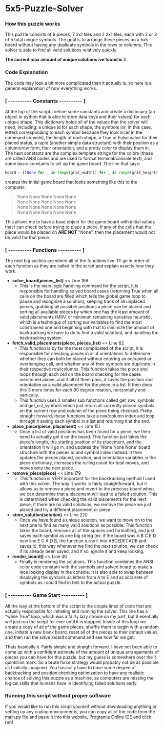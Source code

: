 # 5x5-Puzzle-Solver

### How this puzzle works
This puzzle consists of 9 pieces, 7 3x1 tiles and 2 2x1 tiles, each with 2 or 3 of 5 total unique symbols.
The goal is to arrange these pieces on a 5x5 board without having any duplicate symbols in the rows or columns.
This solver is able to find all valid solutions relatively quickly.

**The current max amount of unique solutions ive found is 7.**

### Code Explanation
The code may look a bit more complicated than it actually is, so here is a general explanation of how everything works.

### [ ---------- Constants ---------- ]
At the top of the script I define some constants and create a dictionary (an object in python that is 
able to store data keys and their values) for each unique shape. This dictionary holds all of the values that 
the solver will need, including: a unique id for each shape, the symbols (or, in this case, letters corresponding to each symbol 
because they look nicer in the command console), the length of each shape, a True or False value for their placed status, 
a tuple (another simple data structure) with their position as a column/row form, their orientation, and a pretty color to display them in.
The next constants are the complex template strings for the colors (these are called ANSI codes and are used to format terminal/console text), and 
some basic constants to set up the game board. The line that says:
```python
board = [[None for _ in range(grid_width)] for _ in range(grid_height)]
```
creates the initial game board that looks something like this to the computer:
> None None None None None  
> None None None None None  
> None None None None None  
> None None None None None  

This allows me  to have a base object for the game board with initial values that I can check before trying to place a piece. If any of the cells that the piece would be placed on **ARE NOT** "None", then the placement would not be valid for that piece.

### [ ---------- Functions ---------- ]  
The next big section are where all of the functions live. I'll go in order of each function as they are called in the script and explain exactly how they work.  

- **solve_board(pieces_list)** << Line 196
  - This is the main logic handling command for the script, it is responsible for handling solved board cases (returning True when all cells on the board are filled which tells the global game loop to pause and recognize a solution), keeping track of all unplaced pieces, grabbing all possible positions a piece can be placed and sorting all
  available pieces by which one has the least amount of valid placements (MRV, or minimum remaining variables heuristic, which is a technique of sorting our variables to find the most constrained one and beginning with that to minimize the amount of backtracking we have to do to find a valid solution), and handling the backtracking system.
- **fetch_valid_placements(piece, pieces_list)** << Line 82
  - This function is by far the most complicated of the script, it is responsible for checking pieces in all 4 orientations to determine whether they can both be placed without entering an occupied or overhanging cell, and whether any of their symbols are duplicate in their respective row/columns.
  This function takes the piece and loops through each cell on the board checking for the cases mentioned above, and if all of them pass, it saves the position and orientation as a valid placement for the piece in a list. It then does this 3 more times for each 90 degree rotation, horizontally and vertically. 
  - This function uses 2 smaller sub functions called get_row_symbols and get_col_symbols which just return all currently placed symbols on the current row and column of the piece being checked. Pretty straight forward, these functions take a row/column index and loop through it saving each symbol in a list and returning it at the end.
- **place_piece(piece, placement)** << Line 151
  - Once a list of valid positions has been found for a piece, we then need to actually get it on the board. This function just takes the piece's length, the starting position of its placement, and the orientation it will go in, and updates the 'None None None' board structure with the pieces id and symbol index instead. It then updates the 
  pieces placed, position, and orientation variables in the piece dictionary, increases the rolling count for total moves, and moves onto the next piece.
- **remove_piece(piece)** << Line 179
  - This function is VERY important for the backtracking method I used with this solver. The way it works is fairly straightforward, but it allows us to remove a piece and revert to the previous board when we can determine that a placement will lead to a failed solution. This is determined when checking the valid placements for the next piece, if there
  are no valid solutions, we remove the piece we just placed and try a different placement or piece.
- **store_solution(solution)** << Line 220
  - Once we have found a unique solution, we want to move on to the next one to find as many valid solutions as possible. This function takes the board, removes all of the spaces and formatting, and just saves each symbol as one big string (ex: if the board was A B C E D new line E C A D B, the function turns it into ABCEDECADB and saves it), this way whenever we find
  the next solution, we can check if its already been saved, and if so, ignore it and keep looking. 
- **render_board()** << Line 40
    - Finally is rendering the solutions. This function combines the ANSI color code constant with the symbols and solved board to make a nice looking display in the console. It is also able to swap between displaying the symbols as letters from A to E and as accurate of symbols as I could find in text to the actual puzzle.

### [ ---------- Game Start ---------- ]  
All the way at the bottom of the script is the couple lines of code that are actually responsible for initiating and running the solver. This line has a "while True" loop, which was a fairly lazy choice on my part, but it esentially will just run the script for ever until it is stopped. Inside of this loop we create a copy of all of the game pieces, shuffle them to begin with a random one,
initiate a new blank board, reset all of the pieces to their default values, and then run the solve_board command and see how far we get.

Thats basically it. Fairly simple and straight forward. I have not been able to come up with a confident estimate of the amount of unique arrangements of pieces you can have for this puzzle, but my guess is somewhere over the 1 quintillion mark. So a brute force strategy would probably not be as possible as I initially imagined. You basically have to have some degree
of backtracking and position checking optimization to have any realistic chance of solving this puzzle as a machine, as computers are missing the logical skills that humans have in identifying failed solutions early.

### Running this script without proper software
If you would like to run this script yourself without downloading anything or setting up any coding environments, you can copy all of the code from the [main.py file](main.py) and paste it into this website, [Programiz Online IDE](https://www.programiz.com/python-programming/online-compiler/) and click run!